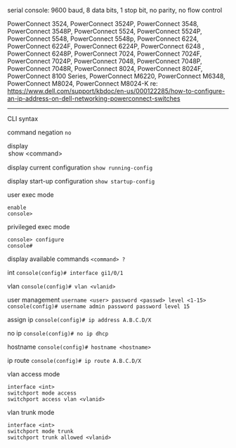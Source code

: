
serial console:
9600 baud, 8 data bits, 1 stop bit, no parity, no flow control

PowerConnect 3524, PowerConnect 3524P, PowerConnect 3548, PowerConnect 3548P, PowerConnect 5524, PowerConnect 5524P, PowerConnect 5548, PowerConnect 5548p, PowerConnect 6224, PowerConnect 6224F, PowerConnect 6224P, PowerConnect 6248 , PowerConnect 6248P, PowerConnect 7024, PowerConnect 7024F, PowerConnect 7024P, PowerConnect 7048, PowerConnect 7048P, PowerConnect 7048R, PowerConnect 8024, PowerConnect 8024F, PowerConnect 8100 Series, PowerConnect M6220, PowerConnect M6348, PowerConnect M8024, PowerConnect M8024-K
re: https://www.dell.com/support/kbdoc/en-us/000122285/how-to-configure-an-ip-address-on-dell-networking-powerconnect-switches

---

CLI syntax

command negation
```no```

display <option>
```show <command>```

display current configuration
```show running-config```

display start-up configuration
```show startup-config```

user exec mode
```
enable
console> 
```

privileged exec mode
```
console> configure
console# 
```

display available commands
```<command> ?```

int
```console(config)# interface gi1/0/1```

vlan
```console(config)# vlan <vlanid>```

user management
```username <user> password <passwd> level <1-15>```
```console(config)# username admin password password level 15```

assign ip
```console(config)# ip address A.B.C.D/X```

no ip
```console(config)# no ip dhcp```

hostname
```console(config)# hostname <hostname>```

ip route
```console(config)# ip route A.B.C.D/X```

vlan access mode
```
interface <int>
switchport mode access
switchport access vlan <vlanid>
```

vlan trunk mode
```
interface <int>
switchport mode trunk
switchport trunk allowed <vlanid>
```









